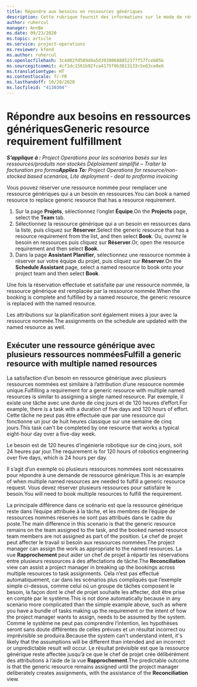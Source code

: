 ```yaml
---
title: Répondre aux besoins en ressources génériques
description: Cette rubrique fournit des informations sur le mode de réservation des ressources nommées pour un besoin en ressources générique.
author: ruhercul
manager: AnnBe
ms.date: 09/23/2020
ms.topic: article
ms.service: project-operations
ms.reviewer: kfend
ms.author: ruhercul
ms.openlocfilehash: 3c4d02fd589d4a5d39380688852377f57fceb05b
ms.sourcegitcommit: 4cf1dc1561b92fca4175f0b3813133c5e63ce8e6
ms.translationtype: HT
ms.contentlocale: fr-FR
ms.lasthandoff: 10/28/2020
ms.locfileid: "4130304"
---
```

# <a name="generic-resource-requirement-fulfillment"></a><span data-ttu-id="95b65-103">Répondre aux besoins en ressources génériques</span><span class="sxs-lookup"><span data-stu-id="95b65-103">Generic resource requirement fulfillment</span></span>

<span data-ttu-id="95b65-104">_**S’applique à :** Project Operations pour les scénarios basés sur les ressources/produits non stockés Déploiement simplifié – Traiter la facturation pro forma_</span><span class="sxs-lookup"><span data-stu-id="95b65-104">_**Applies To:** Project Operations for resource/non-stocked based scenarios, Lite deployment - deal to proforma invoicing_</span></span>

<span data-ttu-id="95b65-105">Vous pouvez réserver une ressource nommée pour remplacer une ressource génériques qui a un besoin en ressources.</span><span class="sxs-lookup"><span data-stu-id="95b65-105">You can book a named resource to replace generic resource that has a resource requirement.</span></span>

1. <span data-ttu-id="95b65-106">Sur la page **Projets**, sélectionnez l’onglet **Équipe**.</span><span class="sxs-lookup"><span data-stu-id="95b65-106">On the **Projects** page, select the **Team** tab.</span></span>
2. <span data-ttu-id="95b65-107">Sélectionnez la ressource générique qui a un besoin en ressources dans la liste, puis cliquez sur **Réserver**.</span><span class="sxs-lookup"><span data-stu-id="95b65-107">Select the generic resource that has a resource requirement from the list, and then select **Book**.</span></span> <span data-ttu-id="95b65-108">Ou, ouvrez le besoin en ressources puis cliquez sur **Réserver**.</span><span class="sxs-lookup"><span data-stu-id="95b65-108">Or, open the resource requirement and then select **Book**.</span></span>
3. <span data-ttu-id="95b65-109">Dans la page **Assistant Planifier**, sélectionnez une ressource nommée à réserver sur votre équipe du projet, puis cliquez sur **Réserver**.</span><span class="sxs-lookup"><span data-stu-id="95b65-109">On the **Schedule Assistant** page, select a named resource to book onto your project team and then select **Book**.</span></span>

<span data-ttu-id="95b65-110">Une fois la réservation effectuée et satisfaite par une ressource nommée, la ressource générique est remplacée par la ressource nommée.</span><span class="sxs-lookup"><span data-stu-id="95b65-110">When the booking is complete and fulfilled by a named resource, the generic resource is replaced with the named resource.</span></span>

<span data-ttu-id="95b65-111">Les attributions sur la planification sont également mises à jour avec la ressource nommée.</span><span class="sxs-lookup"><span data-stu-id="95b65-111">The assignments on the schedule are updated with the named resource as well.</span></span>

## <a name="fulfill-a-generic-resource-with-multiple-named-resources"></a><span data-ttu-id="95b65-112">Exécuter une ressource générique avec plusieurs ressources nommées</span><span class="sxs-lookup"><span data-stu-id="95b65-112">Fulfill a generic resource with multiple named resources</span></span>
<span data-ttu-id="95b65-113">La satisfaction d’un besoin en ressource générique avec plusieurs ressources nommées est similaire à l’attribution d’une ressource nommée unique.</span><span class="sxs-lookup"><span data-stu-id="95b65-113">Fulfilling a requirement for a generic resource with multiple named resources is similar to assigning a single named resource.</span></span> <span data-ttu-id="95b65-114">Par exemple, il existe une tâche avec une durée de cinq jours et de 120 heures d’effort.</span><span class="sxs-lookup"><span data-stu-id="95b65-114">For example, there is a task with a duration of five days and 120 hours of effort.</span></span> <span data-ttu-id="95b65-115">Cette tâche ne peut pas être effectuée que par une ressource qui fonctionne un jour de huit heures classique sur une semaine de cinq jours.</span><span class="sxs-lookup"><span data-stu-id="95b65-115">This task can't be completed by one resource that works a typical eight-hour day over a five-day week.</span></span> 

<span data-ttu-id="95b65-116">Le besoin est de 120 heures d’ingénierie robotique sur de cinq jours, soit 24 heures par jour.</span><span class="sxs-lookup"><span data-stu-id="95b65-116">The requirement is for 120 hours of robotics engineering over five days, which is 24 hours per day.</span></span>

<span data-ttu-id="95b65-117">Il s’agit d’un exemple où plusieurs ressources nommées sont nécessaires pour répondre à une demande de ressource générique.</span><span class="sxs-lookup"><span data-stu-id="95b65-117">This is an example of when multiple named resources are needed to fulfill a generic resource request.</span></span> <span data-ttu-id="95b65-118">Vous devez réserver plusieurs ressources pour satisfaire le besoin.</span><span class="sxs-lookup"><span data-stu-id="95b65-118">You will need to book multiple resources to fulfill the requirement.</span></span>

<span data-ttu-id="95b65-119">La principale différence dans ce scénario est que la ressource générique reste dans l’équipe attribuée à la tâche, et les membres de l’équipe de ressources nommés réservés ne sont pas attribués dans le cadre du poste.</span><span class="sxs-lookup"><span data-stu-id="95b65-119">The main difference in this scenario is that the generic resource remains on the team assigned to the task, and the booked named resource team members are not assigned as part of the position.</span></span> <span data-ttu-id="95b65-120">Le chef de projet peut affecter le travail si besoin aux ressources nommées.</span><span class="sxs-lookup"><span data-stu-id="95b65-120">The project manager can assign the work as appropriate to the named resources.</span></span> <span data-ttu-id="95b65-121">La vue **Rapprochement** peut aider un chef de projet à répartir les réservations entre plusieurs ressources à des affectations de tâche.</span><span class="sxs-lookup"><span data-stu-id="95b65-121">The **Reconciliation** view can assist a project manager in breaking up the bookings across multiple resources to task assignments.</span></span> <span data-ttu-id="95b65-122">Cela n’est pas effectué automatiquement, car dans les scénarios plus compliqués que l’exemple simple ci-dessus, comme celui où un groupe de tâches composent le besoin, la façon dont le chef de projet souhaite les affecter, doit être prise en compte par le système.</span><span class="sxs-lookup"><span data-stu-id="95b65-122">This is not done automatically because in any scenario more complicated than the simple example above, such as where you have a bundle of tasks making up the requirement or the intent of how the project manager wants to assign, needs to be assumed by the system.</span></span> <span data-ttu-id="95b65-123">Comme le système ne peut pas comprendre l’intention, les hypothèses seront sans doute différentes de celles prévues et un résultat incorrect ou imprévisible se produira.</span><span class="sxs-lookup"><span data-stu-id="95b65-123">Because the system can't understand intent, it's likely that the assumptions will be different than intended and an incorrect or unpredictable result will occur.</span></span> <span data-ttu-id="95b65-124">Le résultat prévisible est que la ressource générique reste affectée jusqu’à ce que le chef de projet crée délibérément des attributions à l’aide de la vue **Rapprochement**.</span><span class="sxs-lookup"><span data-stu-id="95b65-124">The predictable outcome is that the generic resource remains assigned until the project manager deliberately creates assignments, with the assistance of the **Reconciliation** view.</span></span>


